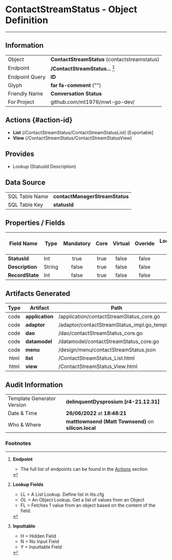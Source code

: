 # **ContactStreamStatus** - Object Definition
---
##  Information
|   |   |
|---|---|
|Object         |**ContactStreamStatus** (contactstreamstatus) |
|Endpoint 	    |**/ContactStreamStatus...** [^1]|
|Endpoint Query |**ID**|
Glyph|**far fa-comment** ("")
Friendly Name|**Conversation Status**|
|For Project    |github.com/mt1976/mwt-go-dev/|

##  Actions {#action-id}
* **List** (/ContactStreamStatus/ContactStreamStatusList) [Exportable]
* **View** (/ContactStreamStatus/ContactStreamStatusView)











##  Provides
 * Lookup (StatusId Description)






##  Data Source 
|   |   |
|---|---|
SQL Table Name       | **contactManagerStreamStatus**
SQL Table Key | **statusId**



##  Properties / Fields
| Field Name| Type | Mandatory | Core | Virtual | Overide | Lookup [^2]| Lookup Object      | Lookup Field Source         | Lookup Return Value                | Inputable [^3]|DB Column|Default Value| No Change | Callout | Internal | Display | Mask |
| -- | --  | :--: | :--: | :--: |:--: |:--: |:--: |-- |-- |:--: |-- | --| :--: | :--: | :--: | -- | -- |
|**StatusId**|Int|true|true|false|false|||||Y|statusId|0|false|false|false|text||
|**Description**|String|false|true|false|false|||||Y|description||false|false|false|text||
|**RecordState**|Int|false|true|false|false|||||Y|recordState|0|false|false|false|text||


##  Artifacts Generated
| Type | Artifact | Path|
| :--: | -- | -- |
| code | **application** | /application/contactStreamStatus_core.go |
| code | **adaptor** | /adaptor/contactStreamStatus_impl.go_template |
| code | **dao** | /dao/contactStreamStatus_core.go |
| code | **datamodel** | /datamodel/contactStreamStatus_core.go |
| code | **menu** | /design/menu/contactStreamStatus.json |
| html | **list** | /ContactStreamStatus_List.html |
| html | **view** | /ContactStreamStatus_View.html |


## Audit Information
|   |   |
|---|---|
Template Generator Version   | **delinquentDysprosium [r4-21.12.31]**
Date & Time		     | **26/06/2022** at **18:48:21**
Who & Where		     | **matttownsend (Matt Townsend)** on **silicon.local**

### Footnotes
[^1]: **Endpoint**
    * The full list of endpoints can be found in the [Actions](#action-id) section
[^2]: **Lookup Fields**
    * LL = A List Lookup. Define list in lits.cfg
    * OL = An Object Lookup. Get a list of values from an Object
    * FL = Fetches 1 value from an object based on the content of the field. 
[^3]: **Inputtable**   
    * H = Hidden Field
    * N = No Input Field
    * Y = Inputtable Field